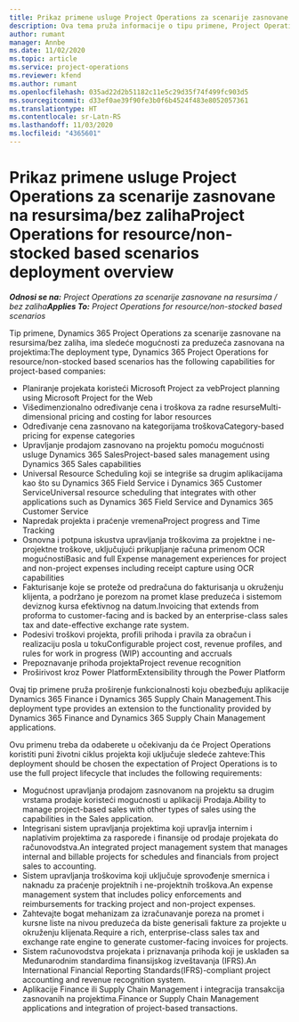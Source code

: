 ```yaml
---
title: Prikaz primene usluge Project Operations za scenarije zasnovane na resursima/bez zaliha
description: Ova tema pruža informacije o tipu primene, Project Operations za scenarije zasnovane na resursima/bez zaliha.
author: rumant
manager: Annbe
ms.date: 11/02/2020
ms.topic: article
ms.service: project-operations
ms.reviewer: kfend
ms.author: rumant
ms.openlocfilehash: 035ad22d2b51182c11e5c29d35f74f499fc903d5
ms.sourcegitcommit: d33ef0ae39f90fe3b0f6b4524f483e8052057361
ms.translationtype: HT
ms.contentlocale: sr-Latn-RS
ms.lasthandoff: 11/03/2020
ms.locfileid: "4365601"
---
```

# <a name="project-operations-for-resourcenon-stocked-based-scenarios-deployment-overview"></a><span data-ttu-id="4a685-103">Prikaz primene usluge Project Operations za scenarije zasnovane na resursima/bez zaliha</span><span class="sxs-lookup"><span data-stu-id="4a685-103">Project Operations for resource/non-stocked based scenarios deployment overview</span></span>

<span data-ttu-id="4a685-104">_**Odnosi se na:** Project Operations za scenarije zasnovane na resursima / bez zaliha_</span><span class="sxs-lookup"><span data-stu-id="4a685-104">_**Applies To:** Project Operations for resource/non-stocked based scenarios_</span></span>

<span data-ttu-id="4a685-105">Tip primene, Dynamics 365 Project Operations za scenarije zasnovane na resursima/bez zaliha, ima sledeće mogućnosti za preduzeća zasnovana na projektima:</span><span class="sxs-lookup"><span data-stu-id="4a685-105">The deployment type, Dynamics 365 Project Operations for resource/non-stocked based scenarios has the following capabilities for project-based companies:</span></span>

- <span data-ttu-id="4a685-106">Planiranje projekata koristeći Microsoft Project za veb</span><span class="sxs-lookup"><span data-stu-id="4a685-106">Project planning using Microsoft Project for the Web</span></span>
- <span data-ttu-id="4a685-107">Višedimenzionalno određivanje cena i troškova za radne resurse</span><span class="sxs-lookup"><span data-stu-id="4a685-107">Multi-dimensional pricing and costing for labor resources</span></span>
- <span data-ttu-id="4a685-108">Određivanje cena zasnovano na kategorijama troškova</span><span class="sxs-lookup"><span data-stu-id="4a685-108">Category-based pricing for expense categories</span></span>
- <span data-ttu-id="4a685-109">Upravljanje prodajom zasnovano na projektu pomoću mogućnosti usluge Dynamics 365 Sales</span><span class="sxs-lookup"><span data-stu-id="4a685-109">Project-based sales management using Dynamics 365 Sales capabilities</span></span>
- <span data-ttu-id="4a685-110">Universal Resource Scheduling koji se integriše sa drugim aplikacijama kao što su Dynamics 365 Field Service i Dynamics 365 Customer Service</span><span class="sxs-lookup"><span data-stu-id="4a685-110">Universal resource scheduling that integrates with other applications such as Dynamics 365 Field Service and Dynamics 365 Customer Service</span></span>
- <span data-ttu-id="4a685-111">Napredak projekta i praćenje vremena</span><span class="sxs-lookup"><span data-stu-id="4a685-111">Project progress and Time Tracking</span></span>
- <span data-ttu-id="4a685-112">Osnovna i potpuna iskustva upravljanja troškovima za projektne i ne-projektne troškove, uključujući prikupljanje računa primenom OCR mogućnosti</span><span class="sxs-lookup"><span data-stu-id="4a685-112">Basic and full Expense management experiences for project and non-project expenses including receipt capture using OCR capabilities</span></span>
- <span data-ttu-id="4a685-113">Fakturisanje koje se proteže od predračuna do fakturisanja u okruženju klijenta, a podržano je porezom na promet klase preduzeća i sistemom deviznog kursa efektivnog na datum.</span><span class="sxs-lookup"><span data-stu-id="4a685-113">Invoicing that extends from proforma to customer-facing and is backed by an enterprise-class sales tax and date-effective exchange rate system.</span></span>
- <span data-ttu-id="4a685-114">Podesivi troškovi projekta, profili prihoda i pravila za obračun i realizaciju posla u toku</span><span class="sxs-lookup"><span data-stu-id="4a685-114">Configurable project cost, revenue profiles, and rules for work in progress (WIP) accounting and accruals</span></span>
- <span data-ttu-id="4a685-115">Prepoznavanje prihoda projekta</span><span class="sxs-lookup"><span data-stu-id="4a685-115">Project revenue recognition</span></span>
- <span data-ttu-id="4a685-116">Proširivost kroz Power Platform</span><span class="sxs-lookup"><span data-stu-id="4a685-116">Extensibility through the Power Platform</span></span>

<span data-ttu-id="4a685-117">Ovaj tip primene pruža proširenje funkcionalnosti koju obezbeđuju aplikacije Dynamics 365 Finance i Dynamics 365 Supply Chain Management.</span><span class="sxs-lookup"><span data-stu-id="4a685-117">This deployment type provides an extension to the functionality provided by Dynamics 365 Finance and Dynamics 365 Supply Chain Management applications.</span></span>

<span data-ttu-id="4a685-118">Ovu primenu treba da odaberete u očekivanju da će Project Operations koristiti puni životni ciklus projekta koji uključuje sledeće zahteve:</span><span class="sxs-lookup"><span data-stu-id="4a685-118">This deployment should be chosen the expectation of Project Operations is to use the full project lifecycle that includes the following requirements:</span></span>

- <span data-ttu-id="4a685-119">Mogućnost upravljanja prodajom zasnovanom na projektu sa drugim vrstama prodaje koristeći mogućnosti u aplikaciji Prodaja.</span><span class="sxs-lookup"><span data-stu-id="4a685-119">Ability to manage project-based sales with other types of sales using the capabilities in the Sales application.</span></span>
- <span data-ttu-id="4a685-120">Integrisani sistem upravljanja projektima koji upravlja internim i naplativim projektima za rasporede i finansije od prodaje projekata do računovodstva.</span><span class="sxs-lookup"><span data-stu-id="4a685-120">An integrated project management system that manages internal and billable projects for schedules and financials from project sales to accounting.</span></span>
- <span data-ttu-id="4a685-121">Sistem upravljanja troškovima koji uključuje sprovođenje smernica i naknadu za praćenje projektnih i ne-projektnih troškova.</span><span class="sxs-lookup"><span data-stu-id="4a685-121">An expense management system that includes policy enforcements and reimbursements for tracking project and non-project expenses.</span></span>
- <span data-ttu-id="4a685-122">Zahtevajte bogat mehanizam za izračunavanje poreza na promet i kursne liste na nivou preduzeća da biste generisali fakture za projekte u okruženju klijenata.</span><span class="sxs-lookup"><span data-stu-id="4a685-122">Require a rich, enterprise-class sales tax and exchange rate engine to generate customer-facing invoices for projects.</span></span>
- <span data-ttu-id="4a685-123">Sistem računovodstva projekata i priznavanja prihoda koji je usklađen sa Međunarodnim standardima finansijskog izveštavanja (IFRS).</span><span class="sxs-lookup"><span data-stu-id="4a685-123">An International Financial Reporting Standards(IFRS)-compliant project accounting and revenue recognition system.</span></span>
- <span data-ttu-id="4a685-124">Aplikacije Finance ili Supply Chain Management i integracija transakcija zasnovanih na projektima.</span><span class="sxs-lookup"><span data-stu-id="4a685-124">Finance or Supply Chain Management applications and integration of project-based transactions.</span></span>
